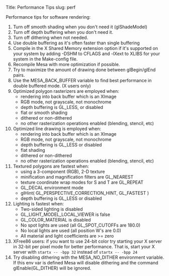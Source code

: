 Title: Performance Tips
slug: perf

Performance tips for software rendering:

1. Turn off smooth shading when you don't need it (glShadeModel)
2. Turn off depth buffering when you don't need it.
3. Turn off dithering when not needed.
4. Use double buffering as it's often faster than single buffering
5. Compile in the X Shared Memory extension option if it's supported
on your system by adding -DSHM to CFLAGS and -lXext to XLIBS for
your system in the Make-config file.
6. Recompile Mesa with more optimization if possible.
7. Try to maximize the amount of drawing done between glBegin/glEnd pairs.
8. Use the MESA_BACK_BUFFER variable to find best performance in double
buffered mode.  (X users only)
9. Optimized polygon rasterizers are employed when:
    * rendering into back buffer which is an XImage
    * RGB mode, not grayscale, not monochrome
    * depth buffering is GL_LESS, or disabled
    * flat or smooth shading
    * dithered or non-dithered
    * no other rasterization operations enabled (blending, stencil, etc)
10. Optimized line drawing is employed when:
    * rendering into back buffer which is an XImage
    * RGB mode, not grayscale, not monochrome
    * depth buffering is GL_LESS or disabled
    * flat shading
    * dithered or non-dithered
    * no other rasterization operations enabled (blending, stencil, etc)
11. Textured polygons are fastest when:
    * using a 3-component (RGB), 2-D texture
    * minification and magnification filters are GL_NEAREST
    * texture coordinate wrap modes for S and T are GL_REPEAT
    * GL_DECAL environment mode
    * glHint( GL_PERSPECTIVE_CORRECTION_HINT, GL_FASTEST )
    * depth buffering is GL_LESS or disabled
12. Lighting is fastest when:
    * Two-sided lighting is disabled
    * GL_LIGHT_MODEL_LOCAL_VIEWER is false
    * GL_COLOR_MATERIAL is disabled
    * No spot lights are used (all GL_SPOT_CUTOFFs are 180.0)
    * No local lights are used (all position W's are 0.0)
    * All material and light coefficients are >= zero
13. XFree86 users:  if you want to use 24-bit color try starting your
X server in 32-bit per pixel mode for better performance.  That is,
start your X server with ```startx -- -bpp 32``` instead of ```startx -- -bpp 24```
14. Try disabling dithering with the MESA_NO_DITHER environment variable.
If this env var is defined Mesa will disable dithering and the
command glEnable(GL_DITHER) will be ignored.
